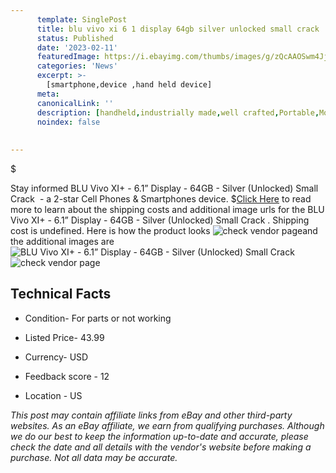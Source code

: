 ```yaml
---
      template: SinglePost
      title: blu vivo xi 6 1 display 64gb silver unlocked small crack 
      status: Published
      date: '2023-02-11'
      featuredImage: https://i.ebayimg.com/thumbs/images/g/zQcAAOSwm4JjCv-o/s-l225.jpg
      categories: 'News'
      excerpt: >-
        [smartphone,device ,hand held device]
      meta:
      canonicalLink: ''
      description: [handheld,industrially made,well crafted,Portable,Mobile,Compact,Convenient,Lightweight,Maneuverable,Man-portable,Miniature,Carriable,Hand-held,Light,Holdable,Transportable,Mobile device,Pocket-sized,On-the-go,Wireless,Cordless,Compact size,Convenient size, smartphone,device ,hand held device]
      noindex: false
      
        
---
```

$

Stay informed BLU Vivo XI+ - 6.1” Display - 64GB - Silver (Unlocked) Small Crack  - a 2-star Cell Phones & Smartphones device.
$[Click Here](https://www.ebay.com/itm/144695987780?hash=item21b08d8e44%3Ag%3AzQcAAOSwm4JjCv-o&mkevt=1&mkcid=1&mkrid=711-53200-19255-0&campid=%253CePNCampaignId%253E&customid=%253CreferenceId%253E&toolid=10049) to read more to learn about the shipping costs and additional image urls for the BLU Vivo XI+ - 6.1” Display - 64GB - Silver (Unlocked) Small Crack . Shipping cost is undefined. Here is how the product looks ![check vendor page](https://i.ebayimg.com/thumbs/images/g/zQcAAOSwm4JjCv-o/s-l225.jpg)and the additional images are![BLU Vivo XI+ - 6.1” Display - 64GB - Silver (Unlocked) Small Crack ](https://i.ebayimg.com/images/g/zQcAAOSwm4JjCv-o/s-l1600.jpg)![check vendor page](https://origin-galleryplus.ebayimg.com/ws/web/144695987780_2_0_1/225x225.jpg,https://origin-galleryplus.ebayimg.com/ws/web/144695987780_3_0_1/225x225.jpg,https://origin-galleryplus.ebayimg.com/ws/web/144695987780_4_0_1/225x225.jpg,https://origin-galleryplus.ebayimg.com/ws/web/144695987780_5_0_1/225x225.jpg)



 ## Technical Facts 



     
      

 - Condition- For parts or not working 


      

 - Listed Price- 43.99 


      

 - Currency- USD 


      

 - Feedback score - 12 


      

 - Location - US 


      
      

 *_This post may contain affiliate links from eBay and other third-party websites. As an eBay affiliate, we earn from qualifying purchases. Although we do our best to keep the information up-to-date and accurate, please check the date and all details with the vendor's website before making a purchase. Not all data may be accurate._*






